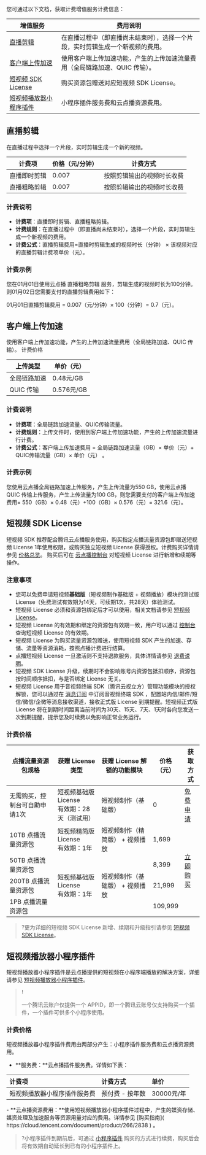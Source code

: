 您可通过以下文档，获取计费增值服务计费信息：

| 增值服务 | 费用说明 |
|---------|---------|
| [直播剪辑](#Edit)  | 在直播过程中（即直播尚未结束时），选择一个片段，实时剪辑生成一个新视频的费用。  |
| [客户端上传加速](#upload) |使用客户端上传加速功能，产生的上传加速流量费用（全局链路加速、QUIC 传输）。 |
| [短视频 SDK License](#License) | 购买资源包赠送对应短视频 SDK License。 |
|[短视频播放器小程序插件](#Plugin)|小程序插件服务费和云点播资源费用。|

[](id:Edit)
## 直播剪辑
在直播过程中选择一个片段，实时剪辑生成一个新的视频。

| 计费项    | 价格（元/分钟） | 计费方式          |
| ------ | -------- | ------------- |
| 直播即时剪辑 | 0.007    | 按照剪辑输出的视频时长收费 |
| 直播粗略剪辑 | 0.007    | 按照剪辑输出的视频时长收费 |

### 计费说明
- **计费项**：直播即时剪辑、直播粗略剪辑。
- **计费规则**：在直播过程中（即直播尚未结束时），选择一个片段，实时剪辑生成一个新视频的费用。
- **计费公式**：直播剪辑费用=直播时剪辑生成的视频时长（分钟） × 该视频对应的直播剪辑计费项单价（元）。

### 计费示例
您在01月01日使用云点播 直播粗略剪辑 服务，剪辑生成的视频时长为100分钟。则01月02日您需要支付的直播剪辑费用如下：

01月01日直播剪辑费用 = 0.007（元/分钟）× 100（分钟）= 0.7（元）。


[](id:upload)
## 客户端上传加速
使用客户端上传加速功能，产生的上传加速流量费用（全局链路加速、QUIC 传输）。
计费价格

| 上传类型   | 单价（元）     |
| ------ | --------- |
| 全局链路加速 | 0.48元/GB  |
| QUIC 传输 | 0.576元/GB |

### 计费说明
- **计费项**：全局链路加速流量、QUIC传输流量。
- **计费规则**：上传文件时，使用到客户端上传加速功能，产生的上传加速流量进行计费。
- **计费公式**：客户端上传加速费用 = 全局链路加速流量（GB）× 单价（元）+ QUIC传输流量（GB）× 单价（元） 。

### 计费示例
您使用云点播全局链路加速上传服务，产生上传流量为550 GB，使用云点播 QUIC 传输上传服务，产生上传流量为100 GB，则您需要支付的客户端上传加速费用= 550（GB）× 0.48（元）+100（GB）× 0.576（元）= 321.6（元）。
## 短视频 SDK License[](id:License)
短视频 SDK 推荐配合腾讯云点播服务使用，购买指定点播流量资源包即赠送短视频 License 1年使用权限，或购买独立短视频 License 获得授权。计费购买详情请参见 [价格总览](https://cloud.tencent.com/document/product/584/9368)。
购买后可在 [云点播控制台](https://console.cloud.tencent.com/vod/license/video) 对短视频 License 进行新增和续期等操作。

### 注意事项

- 您可以免费申请短视频**基础版**（短视频制作基础版 + 视频播放）模块的测试版 License（免费测试有效期为14天，可续期1次，共28天）体验测试。
- 短视频 License 必须和资源包绑定后才可以使用，相关文档请参见 [短视频 License](https://cloud.tencent.com/document/product/584/20333)。
- 短视频 License 的有效期和绑定的资源包有效期一致，用户可以通过 [控制台](https://console.cloud.tencent.com/vod/license) 查询短视频 License 的有效期。
- 短视频 License 为购买流量资源包赠送，使用短视频 SDK 产生的加速、存储、流量等资源消耗，按照点播计费进行结算。
- 点播短视频 License 一旦激活则不支持退款服务，具体详情请参见 [退费说明](https://cloud.tencent.com/document/product/266/35787)。
- 短视频 SDK License 升级，续期时不会影响账号内资源包抵扣顺序，资源包按时间顺序抵扣，与是否绑定 License 无关。
- 短视频 License 用于音视频终端 SDK（腾讯云视立方）管理功能模块的授权解锁，您可以通过在 [消息订阅](https://console.cloud.tencent.com/message/subscription) 中订阅音视频终端 SDK ，配置站内信/邮件/短信/微信/企微等消息接收渠道，接收正式版 License 到期提醒。短视频正式版 License 将在到期时间距离当前时间为30天、15天、7天、1天时各向您发送一次到期提醒，提示您及时续费以免影响正常业务运行。

### 计费价格

<table ><thead ><tr>
<th >点播流量资源包规格</th><th >获赠 License 类型</th><th >获赠 License 解锁的功能模块</th><th width="15%" >价格（元）</th><th >获取方式</th></tr>

</thead><tbody ><tr>
<td>无需购买，控制台可自助申请1次</td>
<td>短视频基础版 License<br>
有效期：28天（测试用）</td>
<td>短视频制作（基础版）</td>
<td>0</td>
<td><a href="https://console.cloud.tencent.com/vcube" target="_blank" >免费申请</a></td>
</tr>

<tr>
<td>10TB 点播流量资源包</td>
<td>短视频精简版 License<br>
有效期：1年</td>
<td>短视频制作（精简版） + 视频播放</td>
<td>1,699</td>
<td rowspan="4" ><a href="https://buy.cloud.tencent.com/vcube" target="_blank" >立即购买</a></td>
</tr>

<tr>
<td>50TB 点播流量资源包</td>
<td rowspan="3" >短视频基础版 License<br>
有效期：1年</td>
<td rowspan="3" >短视频制作（基础版） + 视频播放</td>
<td>8,399</td>
</tr>

<tr>
<td>200TB 点播流量资源包</td>
<td>21,999</td>
</tr>

<tr>
<td>1PB 点播流量资源包</td>
<td>109,999</td>
</tr>

</tbody>
</table>



>?更为详细的短视频 SDK License 新增、续期和升级指引请参见 [短视频 SDK License](https://cloud.tencent.com/document/product/266/50290)。


## 短视频播放器小程序插件[](id:Plugin)

短视频播放器小程序插件是云点播提供的短视频在小程序端播放的解决方案，详细请参见 [短视频播放器小程序插件](https://cloud.tencent.com/document/product/266/36849)。

> !
>
> 一个腾讯云账户仅提供一个 APPID，即一个腾讯云账号仅支持购买一个插件，一个插件可供多个小程序使用。

### 计费价格

短视频播放器小程序插件费用由两部分产生：小程序插件服务费和云点播资源费用。  

- **服务费：**云点播插件服务费。详情如下表：
<table>
<thead>
<tr>
<th align="left">计费项</th>
<th align="left">计费方式</th>
<th align="left">单价</th>
</tr>
</thead>
<tbody><tr>
<td align="left">短视频播放器小程序插件服务费</td>
<td align="left">预付费 - 按年数</td>
<td align="left">30000元/年</td>
</tr>
</tbody></table>
- **云点播资源费用：**使用短视频播放器小程序插件过程中，产生的媒资存储、媒资处理及加速服务等资源用量对应的费用。详情参见 [购买指南]( https://cloud.tencent.com/document/product/266/2838 ) 。

>?小程序插件到期前后，可通过 [小程序插件](https://buy.cloud.tencent.com/vod) 购买的方式进行续费，购买后会将有效期自动延长到已有的小程序插件上。
